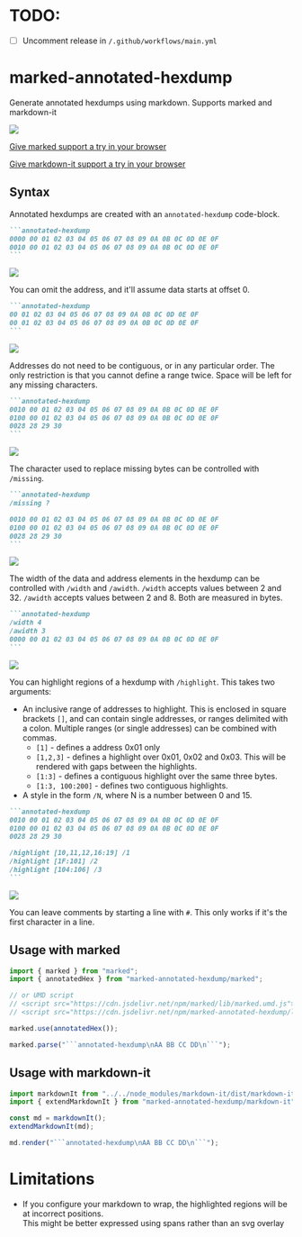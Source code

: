 # TODO:

-   [ ] Uncomment release in `/.github/workflows/main.yml`

# marked-annotated-hexdump

Generate annotated hexdumps using markdown. Supports marked and markdown-it

![](./.img/ExampleOutput.png)

[Give marked support a try in your browser](https://danishcake.github.io/marked-annotated-hexdump/marked)

[Give markdown-it support a try in your browser](https://danishcake.github.io/marked-annotated-hexdump/markdown-it)

## Syntax

Annotated hexdumps are created with an `annotated-hexdump` code-block.

````markdown
```annotated-hexdump
0000 00 01 02 03 04 05 06 07 08 09 0A 0B 0C 0D 0E 0F
0010 00 01 02 03 04 05 06 07 08 09 0A 0B 0C 0D 0E 0F
```
````

![](./.img/Example1.png)

You can omit the address, and it'll assume data starts at offset 0.

````markdown
```annotated-hexdump
00 01 02 03 04 05 06 07 08 09 0A 0B 0C 0D 0E 0F
00 01 02 03 04 05 06 07 08 09 0A 0B 0C 0D 0E 0F
```
````

![](./.img/Example2.png)

Addresses do not need to be contiguous, or in any particular order.
The only restriction is that you cannot define a range twice. Space will be left for any missing characters.

````markdown
```annotated-hexdump
0010 00 01 02 03 04 05 06 07 08 09 0A 0B 0C 0D 0E 0F
0100 00 01 02 03 04 05 06 07 08 09 0A 0B 0C 0D 0E 0F
0028 28 29 30
```
````

![](./.img/Example3.png)

The character used to replace missing bytes can be controlled with `/missing`.

````markdown
```annotated-hexdump
/missing ?

0010 00 01 02 03 04 05 06 07 08 09 0A 0B 0C 0D 0E 0F
0100 00 01 02 03 04 05 06 07 08 09 0A 0B 0C 0D 0E 0F
0028 28 29 30
```
````

![](./.img/Example4.png)

The width of the data and address elements in the hexdump can be controlled with `/width` and `/awidth`. `/width` accepts values between 2 and 32. `/awidth` accepts values between 2 and 8. Both are measured in bytes.

````markdown
```annotated-hexdump
/width 4
/awidth 3
0000 00 01 02 03 04 05 06 07 08 09 0A 0B 0C 0D 0E 0F
```
````

![](./.img/Example5.png)

You can highlight regions of a hexdump with `/highlight`. This takes two arguments:

-   An inclusive range of addresses to highlight. This is enclosed in square brackets `[]`, and can contain single addresses, or ranges delimited with a colon. Multiple ranges (or single addresses) can be combined with commas.
    -   `[1]` - defines a address 0x01 only
    -   `[1,2,3]` - defines a highlight over 0x01, 0x02 and 0x03. This will be rendered with gaps between the highlights.
    -   `[1:3]` - defines a contiguous highlight over the same three bytes.
    -   `[1:3, 100:200]` - defines two contiguous highlights.
-   A style in the form `/N`, where N is a number between 0 and 15.

````markdown
```annotated-hexdump
0010 00 01 02 03 04 05 06 07 08 09 0A 0B 0C 0D 0E 0F
0100 00 01 02 03 04 05 06 07 08 09 0A 0B 0C 0D 0E 0F
0028 28 29 30

/highlight [10,11,12,16:19] /1
/highlight [1F:101] /2
/highlight [104:106] /3
```
````

![](./.img/Example6.png)

You can leave comments by starting a line with `#`. This only works if it's the first character in a line.

## Usage with marked

````js
import { marked } from "marked";
import { annotatedHex } from "marked-annotated-hexdump/marked";

// or UMD script
// <script src="https://cdn.jsdelivr.net/npm/marked/lib/marked.umd.js"></script>
// <script src="https://cdn.jsdelivr.net/npm/marked-annotated-hexdump/lib/index.umd.js"></script>

marked.use(annotatedHex());

marked.parse("```annotated-hexdump\nAA BB CC DD\n```");
````

## Usage with markdown-it

````js
import markdownIt from "../../node_modules/markdown-it/dist/markdown-it";
import { extendMarkdownIt } from "marked-annotated-hexdump/markdown-it";

const md = markdownIt();
extendMarkdownIt(md);

md.render("```annotated-hexdump\nAA BB CC DD\n```");
````

# Limitations

-   If you configure your markdown to wrap, the highlighted regions will be at incorrect positions.<br>
    This might be better expressed using spans rather than an svg overlay
